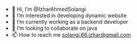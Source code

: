- 👋 Hi, I’m @IzharAhmedSolangi
- 👀 I’m interested in developing dynamic website
- 🌱 I’m currently working as a backend developer 
- 💞️ I’m looking to collaborate on java
- 📫 How to reach me solangi.66.izhar@gmail.com

<!---
IzharAhmedSolangi/IzharAhmedSolangi is a ✨ special ✨ repository because its `README.md` (this file) appears on your GitHub profile.
You can click the Preview link to take a look at your changes.
--->
